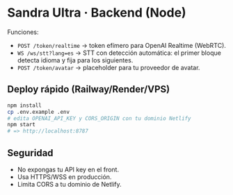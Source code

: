 # Sandra Ultra · Backend (Node)

Funciones:
- `POST /token/realtime` → token efímero para OpenAI Realtime (WebRTC).
- `WS /ws/stt?lang=es` → STT con detección automática: el primer bloque detecta idioma y fija para los siguientes.
- `POST /token/avatar` → placeholder para tu proveedor de avatar.

## Deploy rápido (Railway/Render/VPS)
```bash
npm install
cp .env.example .env
# edita OPENAI_API_KEY y CORS_ORIGIN con tu dominio Netlify
npm start
# => http://localhost:8787
```

## Seguridad
- No expongas tu API key en el front.
- Usa HTTPS/WSS en producción.
- Limita CORS a tu dominio de Netlify.
